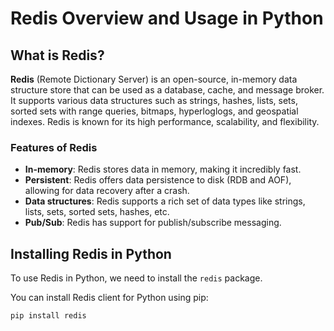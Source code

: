 # Redis Overview and Usage in Python

## What is Redis?

**Redis** (Remote Dictionary Server) is an open-source, in-memory data structure store that can be used as a database, cache, and message broker. It supports various data structures such as strings, hashes, lists, sets, sorted sets with range queries, bitmaps, hyperloglogs, and geospatial indexes. Redis is known for its high performance, scalability, and flexibility.

### Features of Redis
- **In-memory**: Redis stores data in memory, making it incredibly fast.
- **Persistent**: Redis offers data persistence to disk (RDB and AOF), allowing for data recovery after a crash.
- **Data structures**: Redis supports a rich set of data types like strings, lists, sets, sorted sets, hashes, etc.
- **Pub/Sub**: Redis has support for publish/subscribe messaging.

## Installing Redis in Python

To use Redis in Python, we need to install the `redis` package.

You can install Redis client for Python using pip:
```bash
pip install redis
